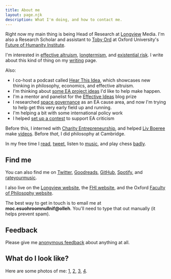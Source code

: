 ```yaml
---
title: About me
layout: page.njk
description: What I'm doing, and how to contact me.
---
```


Right now my main thing is being Head of Research at [Longview](https://www.longview.org/) Media. I'm also a Research Scholar and assistant to [Toby Ord](https://en.wikipedia.org/wiki/Toby_Ord) at Oxford University's [Future of Humanity Institute](https://www.fhi.ox.ac.uk/).

I'm interested in [effective altruism](https://www.effectivealtruism.org/), [longtermism](https://www.longtermism.com), and [existential risk](https://www.theprecipice.com). I write about this kind of thing on my [writing](/writing) page.

Also:

- I co-host a podcast called [Hear This Idea](https://www.hearthisidea.com), which showcases new thinking in philosophy, economics, and effective altruism.
- I'm thinking about [some EA project ideas](https://www.finmoorhouse.com/writing/ea-projects) I'd like to help make happen.
- I'm a mentor and panelist for the [Effective Ideas](https://www.effectiveideas.org/) blog prize
- I researched [space governance](https://80000hours.org/problem-profiles/space-governance/) as an EA cause area, and now I'm trying to help get this very early field up and running.
- I'm helping a bit with some international policy work
- I helped [set up a contest](https://forum.effectivealtruism.org/posts/8hvmvrgcxJJ2pYR4X/announcing-a-contest-ea-criticism-and-red-teaming) to support EA criticism

Before this, I interned with [Charity Entrepreneurship](https://www.charityentrepreneurship.com/), and helped [Liv Boeree](https://en.wikipedia.org/wiki/Liv_Boeree) make [videos](https://youtu.be/kM7J56OxA6w). Before _that_, I did philosophy at Cambridge.

In my free time I [read](http://www.goodreads.com/finm), [tweet](https://www.twitter.com/finmoorhouse), listen to [music](https://rateyourmusic.com/collection/finm/r0.5-5.0,ss.rd), and play chess [badly](https://lichess.org/@/finjm).

## Find me

You can also find me on [Twitter](https://www.twitter.com/finmoorhouse), [Goodreads](https://www.goodreads.com/finm), [GitHub](http://www.github.com/finmoorhouse), [Spotify](https://open.spotify.com/user/finmoorhouse), and [rateyourmusic](https://rateyourmusic.com/collection/finm/r0.5-5.0,ss.rd). 

I also live on the [Longview website](https://www.longview.org/), the [FHI website](https://www.fhi.ox.ac.uk/team/fin-moorhouse/), and the Oxford [Faculty of Philosophy website](https://www.philosophy.ox.ac.uk/people/finlay-moorhouse).

The best way to get in touch is to email me at **<span class="obfuscate">moc.esuohroom<span>null</span>nif@olleh</span>**. You'll need to type that out manually (it helps prevent spam).

## Feedback

Please give me [anonymous feedback](https://www.admonymous.co/fin) about anything at all.

## What do I look like?

Here are some photos of me: [1](https://images.finmoorhouse.com/photos-of-me/1.png), [2](https://images.finmoorhouse.com/photos-of-me/2.jpg), [3](https://images.finmoorhouse.com/photos-of-me/3.jpg), [4](https://images.finmoorhouse.com/photos-of-me/4.jpg).